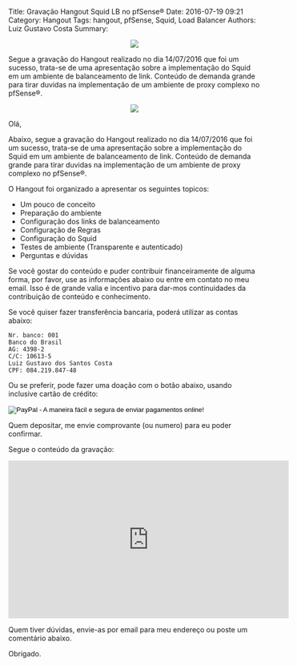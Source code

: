 Title: Gravação Hangout Squid LB no pfSense®
Date: 2016-07-19 09:21
Category: Hangout
Tags: hangout, pfSense, Squid, Load Balancer
Authors: Luiz Gustavo Costa
Summary: <p align="center"><img src="/blog/images/blog/squid-balancer.png" /></p> Segue a gravação do Hangout realizado no dia 14/07/2016 que foi um sucesso, trata-se de uma apresentação sobre a implementação do Squid em um ambiente de balanceamento de link. Conteúdo de demanda grande para tirar duvidas na implementação de um ambiente de proxy complexo no pfSense®.

<p align="center"><img src="/blog/images/blog/squid-balancer.png" /></p>

Olá,

Abaixo, segue a gravação do Hangout realizado no dia 14/07/2016 que foi um sucesso, trata-se de uma apresentação sobre a implementação do Squid em um ambiente de balanceamento de link. Conteúdo de demanda grande para tirar duvidas na implementação de um ambiente de proxy complexo no pfSense®.

O Hangout foi organizado a apresentar os seguintes topicos:

- Um pouco de conceito
- Preparação do ambiente
- Configuração dos links de balanceamento
- Configuração de Regras
- Configuração do Squid
- Testes de ambiente (Transparente e autenticado)
- Perguntas e dúvidas

Se você gostar do conteúdo e puder contribuir financeiramente de alguma forma, por favor, use as informações abaixo ou entre em contato no meu email. Isso é de grande valia e incentivo para dar-mos continuidades da contribuição de conteúdo e conhecimento.

Se você quiser fazer transferência bancaria, poderá utilizar as contas abaixo:

    Nr. banco: 001
    Banco do Brasil
    AG: 4398-2
    C/C: 10613-5
    Luiz Gustavo dos Santos Costa
    CPF: 084.219.847-48

Ou se preferir, pode fazer uma doação com o botão abaixo, usando inclusive cartão de crédito:

<p align="center">
<form action="https://www.paypal.com/cgi-bin/webscr" method="post" target="_top">
<input type="hidden" name="cmd" value="_s-xclick">
<input type="hidden" name="hosted_button_id" value="5SV3BULVVLYQW">
<input type="image" src="https://www.paypalobjects.com/pt_BR/BR/i/btn/btn_donateCC_LG.gif" border="0" name="submit" alt="PayPal - A maneira fácil e segura de enviar pagamentos online!">
<img alt="" border="0" src="https://www.paypalobjects.com/pt_BR/i/scr/pixel.gif" width="1" height="1">
</form>
</p>

  Quem depositar, me envie comprovante (ou numero) para eu poder confirmar.

Segue o conteúdo da gravação:

<p align="center">
<iframe width="560" height="315" src="https://www.youtube.com/embed/eQ7-QPt5hpY" allowfullscreen seamless frameBorder="0"></iframe>
</p>

Quem tiver dúvidas, envie-as por email para meu endereço ou poste um comentário abaixo.

Obrigado.

